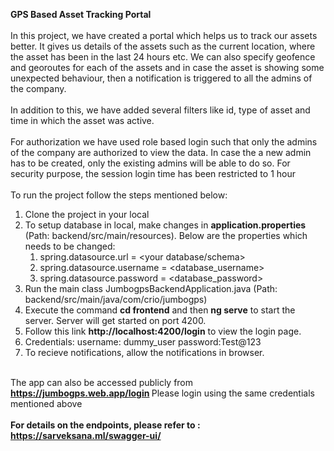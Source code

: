<b>GPS Based Asset Tracking Portal</b><br><br>
  In this project, we have created a portal which helps us to track our assets better. It gives us details of the assets such as the current location, where the asset has been in the last 24 hours etc. We can also specify geofence and georoutes for each of the assets and in case the asset is showing some unexpected behaviour, then a notification is triggered to all the admins of the company.<br><br>
  In addition to this, we have added several filters like id, type of asset and time in which the asset was active.<br><br>
  For authorization we have used role based login such that only the admins of the company are authorized to view the data. In case the a new admin has to be created, only the existing admins will be able to do so. For security purpose, the session login time has been restricted to 1 hour <br><br>
  To run the project follow the steps mentioned below:<br>
  1. Clone the project in your local<br>
  2. To setup database in local, make changes in <b>application.properties</b> (Path: backend/src/main/resources). Below are the properties which needs to be changed: <br>
      1. spring.datasource.url = <your database/schema><br>
      2. spring.datasource.username = <database_username><br>
      3. spring.datasource.password = <database_password><br>
  3. Run the main class JumbogpsBackendApplication.java (Path: backend/src/main/java/com/crio/jumbogps)<br>
  4. Execute the command <b>cd frontend</b> and then <b>ng serve</b> to start the server. Server will get started on port 4200. <br>
  5. Follow this link <b>http://localhost:4200/login</b> to view the login page.<br>
  6. Credentials: username: dummy_user password:Test@123<br>
  7. To recieve notifications, allow the notifications in browser.<br><br>
  
      
   The app can also be accessed publicly from <b> https://jumbogps.web.app/login </b> Please login using the same credentials mentioned above<br><br>
  <b>For details on the endpoints, please refer to :
  https://sarveksana.ml/swagger-ui/ </b>
